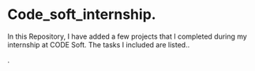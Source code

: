 # Code_soft_internship.
In this Repository, I have added a few projects that I completed during my internship at CODE Soft. The tasks I included are listed..


 .
